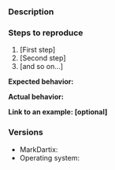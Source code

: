 <!-- Attention: please fill in the issue in the template format, including but not limited to: detailed description, reproduction steps, expected results, actual results, error screenshots (not required), MarkDartix and operation system version. If an issue is marked as `more detail`, stating that the issue is opened and no content has been added after one week and will be closed, thanks for your cooperation. -->

<!-- 注意：请按照 template 格式填写 issue，包括但不仅限于：详尽的描述、重现步骤、期望结果、实际结果、错误截图（非必须）、Mark Text 和 操作系统版本型号或版本号，如果一个 issue 被标记为 `more detail`，说明 issue 填写不完整，一周后仍未补充任何内容，将被关闭,谢谢合作 -->

<!-- Please make sure your application version is up to date -->

### Description

<!-- Description of the bug or feature -->

### Steps to reproduce

1. [First step]
2. [Second step]
3. [and so on...]

**Expected behavior:**

<!-- What you expected to happen -->

**Actual behavior:**

<!-- What actually happened -->

**Link to an example: [optional]**

<!-- If you're reporting a bug that's not reproducible, or it's hard to description, please paste a screenshot of reproducing this issue - gif format is appropriate -->

### Versions

- MarkDartix:
- Operating system:
